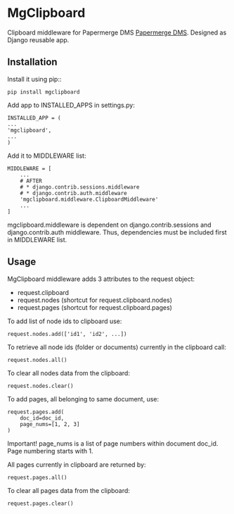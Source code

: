 MgClipboard
============

Clipboard middleware for Papermerge DMS [Papermerge DMS](https://github.com/ciur/papermerge).
Designed as Django reusable app.

## Installation

Install it using pip::
    
    pip install mgclipboard

Add app to INSTALLED_APPS in settings.py:

    INSTALLED_APP = (
    ...
    'mgclipboard',
    ...
    )

Add it to MIDDLEWARE list:

    MIDDLEWARE = [
        ...
        # AFTER
        # * django.contrib.sessions.middleware
        # * django.contrib.auth.middleware
        'mgclipboard.middleware.ClipboardMiddleware'
        ...
    ]

mgclipboard.middleware is dependent on django.contrib.sessions and django.contrib.auth middleware. Thus, dependencies must be included first in MIDDLEWARE list.

## Usage

MgClipboard middleware adds 3 attributes to the request object:

* request.clipboard
* request.nodes (shortcut for request.clipboard.nodes)
* request.pages (shortcut for request.clipboard.pages)

To add list of node ids to clipboard use:

    request.nodes.add(['id1', 'id2', ...])

To retrieve all node ids (folder or documents) currently in the clipboard call:

    request.nodes.all()

To clear all nodes data from the clipboard:

    request.nodes.clear()

To add pages, all belonging to same document, use:
        
    request.pages.add(
        doc_id=doc_id,
        page_nums=[1, 2, 3]
    )

Important! page_nums is a list of page numbers within document doc_id. Page numbering starts with 1.


All pages currently in clipboard are returned by:

    request.pages.all()

To clear all pages data from the clipboard:

    request.pages.clear()